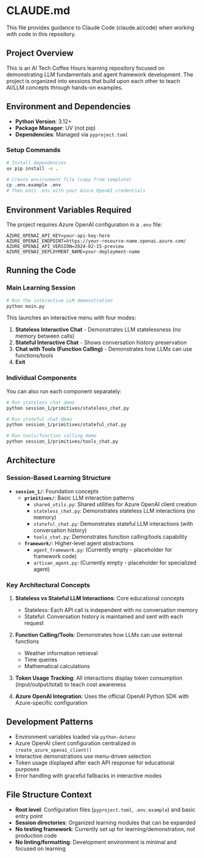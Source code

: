# CLAUDE.md

This file provides guidance to Claude Code (claude.ai/code) when working with code in this repository.

## Project Overview

This is an AI Tech Coffee Hours learning repository focused on demonstrating LLM fundamentals and agent framework development. The project is organized into sessions that build upon each other to teach AI/LLM concepts through hands-on examples.

## Environment and Dependencies

- **Python Version**: 3.12+
- **Package Manager**: UV (not pip)
- **Dependencies**: Managed via `pyproject.toml`

### Setup Commands
```bash
# Install dependencies
uv pip install -e .

# Create environment file (copy from template)
cp .env.example .env
# Then edit .env with your Azure OpenAI credentials
```

## Environment Variables Required

The project requires Azure OpenAI configuration in a `.env` file:
```
AZURE_OPENAI_API_KEY=your-api-key-here
AZURE_OPENAI_ENDPOINT=https://your-resource-name.openai.azure.com/
AZURE_OPENAI_API_VERSION=2024-02-15-preview
AZURE_OPENAI_DEPLOYMENT_NAME=your-deployment-name
```

## Running the Code

### Main Learning Session
```bash
# Run the interactive LLM demonstration
python main.py
```

This launches an interactive menu with four modes:
1. **Stateless Interactive Chat** - Demonstrates LLM statelessness (no memory between calls)
2. **Stateful Interactive Chat** - Shows conversation history preservation
3. **Chat with Tools (Function Calling)** - Demonstrates how LLMs can use functions/tools
4. **Exit**

### Individual Components
You can also run each component separately:
```bash
# Run stateless chat demo
python session_1/primitives/stateless_chat.py

# Run stateful chat demo
python session_1/primitives/stateful_chat.py

# Run tools/function calling demo
python session_1/primitives/tools_chat.py
```

## Architecture

### Session-Based Learning Structure
- **`session_1/`**: Foundation concepts
  - **`primitives/`**: Basic LLM interaction patterns
    - `shared_utils.py`: Shared utilities for Azure OpenAI client creation
    - `stateless_chat.py`: Demonstrates stateless LLM interactions (no memory)
    - `stateful_chat.py`: Demonstrates stateful LLM interactions (with conversation history)
    - `tools_chat.py`: Demonstrates function calling/tools capability
  - **`framework/`**: Higher-level agent abstractions
    - `agent_framework.py`: (Currently empty - placeholder for framework code)
    - `artisan_agent.py`: (Currently empty - placeholder for specialized agent)

### Key Architectural Concepts

1. **Stateless vs Stateful LLM Interactions**: Core educational concepts
   - Stateless: Each API call is independent with no conversation memory
   - Stateful: Conversation history is maintained and sent with each request

2. **Function Calling/Tools**: Demonstrates how LLMs can use external functions
   - Weather information retrieval
   - Time queries
   - Mathematical calculations

3. **Token Usage Tracking**: All interactions display token consumption (input/output/total) to teach cost awareness

4. **Azure OpenAI Integration**: Uses the official OpenAI Python SDK with Azure-specific configuration

## Development Patterns

- Environment variables loaded via `python-dotenv`
- Azure OpenAI client configuration centralized in `create_azure_openai_client()`
- Interactive demonstrations use menu-driven selection
- Token usage displayed after each API response for educational purposes
- Error handling with graceful fallbacks in interactive modes

## File Structure Context

- **Root level**: Configuration files (`pyproject.toml`, `.env.example`) and basic entry point
- **Session directories**: Organized learning modules that can be expanded
- **No testing framework**: Currently set up for learning/demonstration, not production code
- **No linting/formatting**: Development environment is minimal and focused on learning